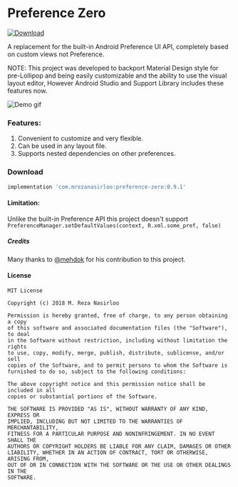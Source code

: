 # Preference Zero

[ ![Download](https://api.bintray.com/packages/mrezanasirloo/maven/preference-zero/images/download.svg) ](https://bintray.com/mrezanasirloo/maven/preference-zero/_latestVersion)

A replacement for the built-in Android Preference UI API, completely based on custom views not Preference.

NOTE: This project was developed to backport Material Design style for pre-Lollipop
and being easily customizable and the ability to use the visual layout editor,
However Android Studio and Support Library includes these features now.

![Demo gif](https://media.giphy.com/media/559q8q0bendPqKox8n/giphy.gif)

### Features:

1. Convenient to customize and very flexible.
2. Can be used in any layout file.
3. Supports nested dependencies on other preferences.

### Download
```groovy
implementation 'com.mrezanasirloo:preference-zero:0.9.1'
```

#### Limitation:

Unlike the built-in Preference API this project
doesn't support `PreferenceManager.setDefaultValues(context, R.xml.some_pref, false)`

##### Credits

Many thanks to [@mehdok](https://github.com/mehdok) for his contribution to this project.

#### License
```
MIT License

Copyright (c) 2018 M. Reza Nasirloo

Permission is hereby granted, free of charge, to any person obtaining a copy
of this software and associated documentation files (the "Software"), to deal
in the Software without restriction, including without limitation the rights
to use, copy, modify, merge, publish, distribute, sublicense, and/or sell
copies of the Software, and to permit persons to whom the Software is
furnished to do so, subject to the following conditions:

The above copyright notice and this permission notice shall be included in all
copies or substantial portions of the Software.

THE SOFTWARE IS PROVIDED "AS IS", WITHOUT WARRANTY OF ANY KIND, EXPRESS OR
IMPLIED, INCLUDING BUT NOT LIMITED TO THE WARRANTIES OF MERCHANTABILITY,
FITNESS FOR A PARTICULAR PURPOSE AND NONINFRINGEMENT. IN NO EVENT SHALL THE
AUTHORS OR COPYRIGHT HOLDERS BE LIABLE FOR ANY CLAIM, DAMAGES OR OTHER
LIABILITY, WHETHER IN AN ACTION OF CONTRACT, TORT OR OTHERWISE, ARISING FROM,
OUT OF OR IN CONNECTION WITH THE SOFTWARE OR THE USE OR OTHER DEALINGS IN THE
SOFTWARE.
```